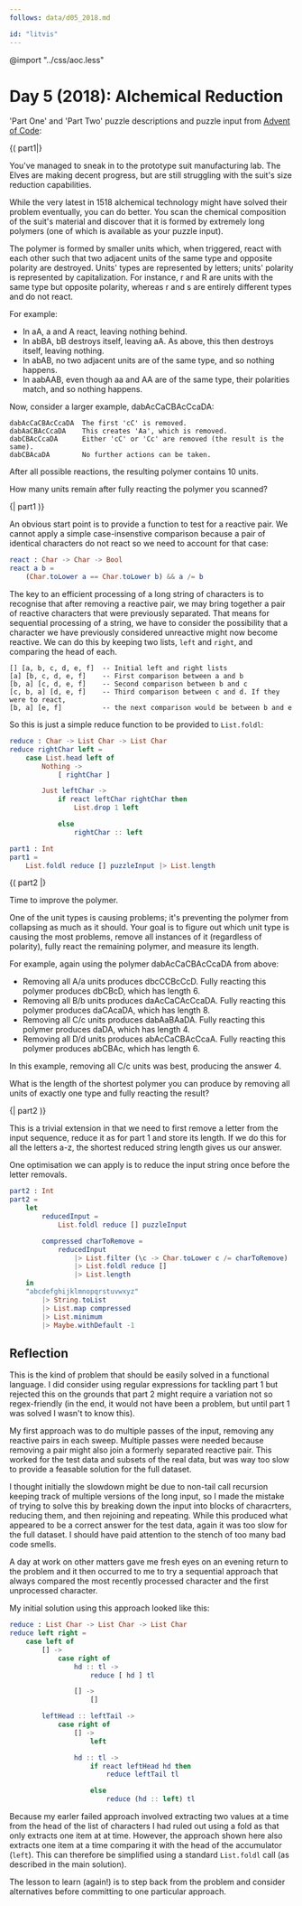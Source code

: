 ```yaml
---
follows: data/d05_2018.md

id: "litvis"
---
```


@import "../css/aoc.less"

# Day 5 (2018): Alchemical Reduction

'Part One' and 'Part Two' puzzle descriptions and puzzle input from [Advent of Code](https://adventofcode.com/2018/day/5):

{( part1|}

You've managed to sneak in to the prototype suit manufacturing lab. The Elves are making decent progress, but are still struggling with the suit's size reduction capabilities.

While the very latest in 1518 alchemical technology might have solved their problem eventually, you can do better. You scan the chemical composition of the suit's material and discover that it is formed by extremely long polymers (one of which is available as your puzzle input).

The polymer is formed by smaller units which, when triggered, react with each other such that two adjacent units of the same type and opposite polarity are destroyed. Units' types are represented by letters; units' polarity is represented by capitalization. For instance, r and R are units with the same type but opposite polarity, whereas r and s are entirely different types and do not react.

For example:

- In aA, a and A react, leaving nothing behind.
- In abBA, bB destroys itself, leaving aA. As above, this then destroys itself, leaving nothing.
- In abAB, no two adjacent units are of the same type, and so nothing happens.
- In aabAAB, even though aa and AA are of the same type, their polarities match, and so nothing happens.

Now, consider a larger example, dabAcCaCBAcCcaDA:

    dabAcCaCBAcCcaDA  The first 'cC' is removed.
    dabAaCBAcCcaDA    This creates 'Aa', which is removed.
    dabCBAcCcaDA      Either 'cC' or 'Cc' are removed (the result is the same).
    dabCBAcaDA        No further actions can be taken.

After all possible reactions, the resulting polymer contains 10 units.

How many units remain after fully reacting the polymer you scanned?

{| part1 )}

An obvious start point is to provide a function to test for a reactive pair.
We cannot apply a simple case-insenstive comparison because a pair of identical characters do not react so we need to account for that case:

```elm {l}
react : Char -> Char -> Bool
react a b =
    (Char.toLower a == Char.toLower b) && a /= b
```

The key to an efficient processing of a long string of characters is to recognise that after removing a reactive pair, we may bring together a pair of reactive characters that were previously separated.
That means for sequential processing of a string, we have to consider the possibility that a character we have previously considered unreactive might now become reactive.
We can do this by keeping two lists, `left` and `right`, and comparing the head of each.

    [] [a, b, c, d, e, f]  -- Initial left and right lists
    [a] [b, c, d, e, f]    -- First comparison between a and b
    [b, a] [c, d, e, f]    -- Second comparison between b and c
    [c, b, a] [d, e, f]    -- Third comparison between c and d. If they were to react,
    [b, a] [e, f]          -- the next comparison would be between b and e

So this is just a simple reduce function to be provided to `List.foldl`:

```elm {l}
reduce : Char -> List Char -> List Char
reduce rightChar left =
    case List.head left of
        Nothing ->
            [ rightChar ]

        Just leftChar ->
            if react leftChar rightChar then
                List.drop 1 left

            else
                rightChar :: left
```

```elm {l r}
part1 : Int
part1 =
    List.foldl reduce [] puzzleInput |> List.length
```

{( part2 |}

Time to improve the polymer.

One of the unit types is causing problems; it's preventing the polymer from collapsing as much as it should. Your goal is to figure out which unit type is causing the most problems, remove all instances of it (regardless of polarity), fully react the remaining polymer, and measure its length.

For example, again using the polymer dabAcCaCBAcCcaDA from above:

- Removing all A/a units produces dbcCCBcCcD. Fully reacting this polymer produces dbCBcD, which has length 6.
- Removing all B/b units produces daAcCaCAcCcaDA. Fully reacting this polymer produces daCAcaDA, which has length 8.
- Removing all C/c units produces dabAaBAaDA. Fully reacting this polymer produces daDA, which has length 4.
- Removing all D/d units produces abAcCaCBAcCcaA. Fully reacting this polymer produces abCBAc, which has length 6.

In this example, removing all C/c units was best, producing the answer 4.

What is the length of the shortest polymer you can produce by removing all units of exactly one type and fully reacting the result?

{| part2 )}

This is a trivial extension in that we need to first remove a letter from the input sequence, reduce it as for part 1 and store its length. If we do this for all the letters a-z, the shortest reduced string length gives us our answer.

One optimisation we can apply is to reduce the input string once before the letter removals.

```elm {l r}
part2 : Int
part2 =
    let
        reducedInput =
            List.foldl reduce [] puzzleInput

        compressed charToRemove =
            reducedInput
                |> List.filter (\c -> Char.toLower c /= charToRemove)
                |> List.foldl reduce []
                |> List.length
    in
    "abcdefghijklmnopqrstuvwxyz"
        |> String.toList
        |> List.map compressed
        |> List.minimum
        |> Maybe.withDefault -1
```

## Reflection

This is the kind of problem that should be easily solved in a functional language.
I did consider using regular expressions for tackling part 1 but rejected this on the grounds that part 2 might require a variation not so regex-friendly (in the end, it would not have been a problem, but until part 1 was solved I wasn't to know this).

My first approach was to do multiple passes of the input, removing any reactive pairs in each sweep. Multiple passes were needed because removing a pair might also join a formerly separated reactive pair.
This worked for the test data and subsets of the real data, but was way too slow to provide a feasable solution for the full dataset.

I thought initially the slowdown might be due to non-tail call recursion keeping track of multiple versions of the long input, so I made the mistake of trying to solve this by breaking down the input into blocks of characrters, reducing them, and then rejoining and repeating. While this produced what appeared to be a correct answer for the test data, again it was too slow for the full dataset. I should have paid attention to the stench of too many bad code smells.

A day at work on other matters gave me fresh eyes on an evening return to the problem and it then occurred to me to try a sequential approach that always compared the most recently processed character and the first unprocessed character.

My initial solution using this approach looked like this:

```elm
reduce : List Char -> List Char -> List Char
reduce left right =
    case left of
        [] ->
            case right of
                hd :: tl ->
                    reduce [ hd ] tl

                [] ->
                    []

        leftHead :: leftTail ->
            case right of
                [] ->
                    left

                hd :: tl ->
                    if react leftHead hd then
                        reduce leftTail tl

                    else
                        reduce (hd :: left) tl
```

Because my earler failed approach involved extracting two values at a time from the head of the list of characters I had ruled out using a fold as that only extracts one item at at time.
However, the approach shown here also extracts one item at a time comparing it with the head of the accumulator (`left`).
This can therefore be simplified using a standard `List.foldl` call (as described in the main solution).

The lesson to learn (again!) is to step back from the problem and consider alternatives before committing to one particular approach.
